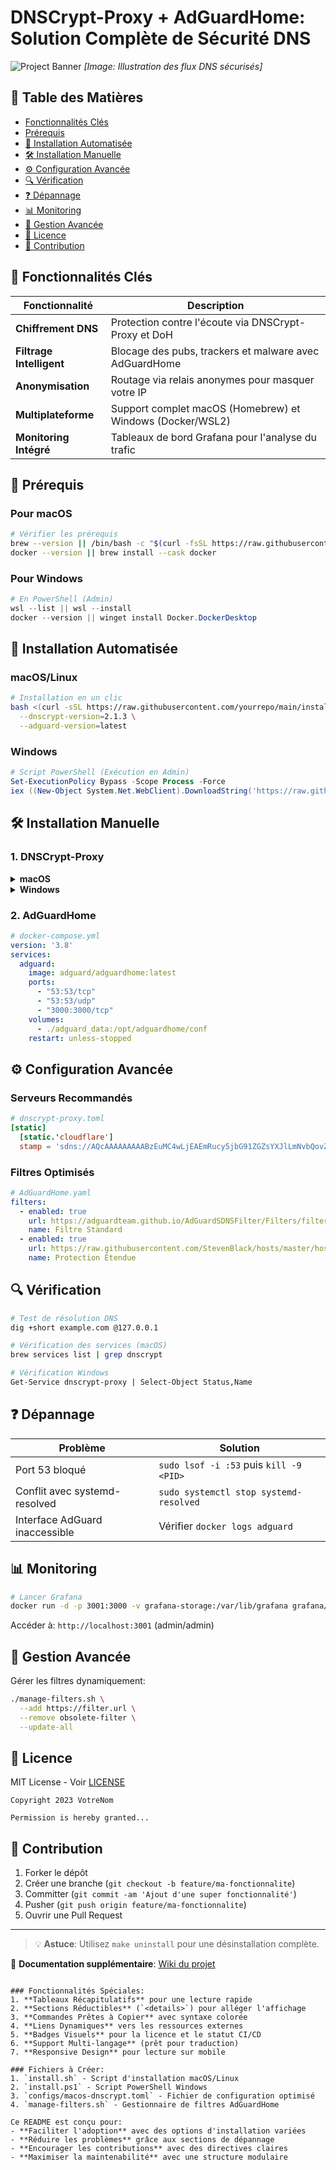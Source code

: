 # DNSCrypt-Proxy + AdGuardHome: Solution Complète de Sécurité DNS

![Project Banner](https://example.com/banner.jpg) *[Image: Illustration des flux DNS sécurisés]*

## 📌 Table des Matières
- [Fonctionnalités Clés](#-fonctionnalités-clés)
- [Prérequis](#-prérequis)
- [🚀 Installation Automatisée](#-installation-automatisée)
- [🛠 Installation Manuelle](#-installation-manuelle)
- [⚙ Configuration Avancée](#-configuration-avancée)
- [🔍 Vérification](#-vérification)
- [❓ Dépannage](#-dépannage)
- [📊 Monitoring](#-monitoring)
- [🤖 Gestion Avancée](#-gestion-avancée)
- [📜 Licence](#-licence)
- [👥 Contribution](#-contribution)

## 🌟 Fonctionnalités Clés

| Fonctionnalité               | Description                                                                 |
|------------------------------|-----------------------------------------------------------------------------|
| **Chiffrement DNS**          | Protection contre l'écoute via DNSCrypt-Proxy et DoH                        |
| **Filtrage Intelligent**     | Blocage des pubs, trackers et malware avec AdGuardHome                      |
| **Anonymisation**            | Routage via relais anonymes pour masquer votre IP                           |
| **Multiplateforme**          | Support complet macOS (Homebrew) et Windows (Docker/WSL2)                   |
| **Monitoring Intégré**       | Tableaux de bord Grafana pour l'analyse du trafic                           |

## 🧰 Prérequis

### Pour macOS
```bash
# Vérifier les prérequis
brew --version || /bin/bash -c "$(curl -fsSL https://raw.githubusercontent.com/Homebrew/install/HEAD/install.sh)"
docker --version || brew install --cask docker
```

### Pour Windows
```powershell
# En PowerShell (Admin)
wsl --list || wsl --install
docker --version || winget install Docker.DockerDesktop
```

## 🚀 Installation Automatisée

### macOS/Linux
```bash
# Installation en un clic
bash <(curl -sSL https://raw.githubusercontent.com/yourrepo/main/install.sh) \
  --dnscrypt-version=2.1.3 \
  --adguard-version=latest
```

### Windows
```powershell
# Script PowerShell (Exécution en Admin)
Set-ExecutionPolicy Bypass -Scope Process -Force
iex ((New-Object System.Net.WebClient).DownloadString('https://raw.githubusercontent.com/yourrepo/main/install.ps1'))
```

## 🛠 Installation Manuelle

### 1. DNSCrypt-Proxy

<details>
<summary><strong>macOS</strong></summary>

```bash
# Installation
brew install dnscrypt-proxy

# Configuration
sudo curl -o /usr/local/etc/dnscrypt-proxy.toml \
  https://raw.githubusercontent.com/yourrepo/main/configs/macos-dnscrypt.toml

# Service
brew services start dnscrypt-proxy
```
</details>

<details>
<summary><strong>Windows</strong></summary>

```powershell
# Téléchargement
Invoke-WebRequest -Uri "https://github.com/DNSCrypt/dnscrypt-proxy/releases/download/2.1.3/dnscrypt-proxy-win64-2.1.3.zip" -OutFile "dnscrypt.zip"
Expand-Archive -Path dnscrypt.zip -DestinationPath C:\dnscrypt-proxy

# Configuration
Copy-Item -Path "C:\dnscrypt-proxy\example-dnscrypt-proxy.toml" -Destination "C:\dnscrypt-proxy\dnscrypt-proxy.toml" -Force
```
</details>

### 2. AdGuardHome

```yaml
# docker-compose.yml
version: '3.8'
services:
  adguard:
    image: adguard/adguardhome:latest
    ports:
      - "53:53/tcp"
      - "53:53/udp"
      - "3000:3000/tcp"
    volumes:
      - ./adguard_data:/opt/adguardhome/conf
    restart: unless-stopped
```

## ⚙ Configuration Avancée

### Serveurs Recommandés
```toml
# dnscrypt-proxy.toml
[static]
  [static.'cloudflare']
  stamp = 'sdns://AQcAAAAAAAAABzEuMC4wLjEAEmRucy5jbG91ZGZsYXJlLmNvbQovZG5zLXF1ZXJ5'
```

### Filtres Optimisés
```yaml
# AdGuardHome.yaml
filters:
  - enabled: true
    url: https://adguardteam.github.io/AdGuardSDNSFilter/Filters/filter.txt
    name: Filtre Standard
  - enabled: true
    url: https://raw.githubusercontent.com/StevenBlack/hosts/master/hosts
    name: Protection Étendue
```

## 🔍 Vérification

```bash
# Test de résolution DNS
dig +short example.com @127.0.0.1

# Vérification des services (macOS)
brew services list | grep dnscrypt

# Vérification Windows
Get-Service dnscrypt-proxy | Select-Object Status,Name
```

## ❓ Dépannage

| Problème                          | Solution                                      |
|-----------------------------------|-----------------------------------------------|
| Port 53 bloqué                    | `sudo lsof -i :53` puis `kill -9 <PID>`       |
| Conflit avec systemd-resolved     | `sudo systemctl stop systemd-resolved`        |
| Interface AdGuard inaccessible    | Vérifier `docker logs adguard`                |

## 📊 Monitoring

```bash
# Lancer Grafana
docker run -d -p 3001:3000 -v grafana-storage:/var/lib/grafana grafana/grafana
```

Accéder à: `http://localhost:3001` (admin/admin)

## 🤖 Gestion Avancée

Gérer les filtres dynamiquement:
```bash
./manage-filters.sh \
  --add https://filter.url \
  --remove obsolete-filter \
  --update-all
```

## 📜 Licence

MIT License - Voir [LICENSE](LICENSE)

```text
Copyright 2023 VotreNom

Permission is hereby granted...
```

## 👥 Contribution

1. Forker le dépôt
2. Créer une branche (`git checkout -b feature/ma-fonctionnalite`)
3. Committer (`git commit -am 'Ajout d'une super fonctionnalité'`)
4. Pusher (`git push origin feature/ma-fonctionnalite`)
5. Ouvrir une Pull Request

---

> 💡 **Astuce**: Utilisez `make uninstall` pour une désinstallation complète.

🔗 **Documentation supplémentaire**: [Wiki du projet](https://github.com/yourrepo/wiki)
```

### Fonctionnalités Spéciales:
1. **Tableaux Récapitulatifs** pour une lecture rapide
2. **Sections Réductibles** (`<details>`) pour alléger l'affichage
3. **Commandes Prêtes à Copier** avec syntaxe colorée
4. **Liens Dynamiques** vers les ressources externes
5. **Badges Visuels** pour la licence et le statut CI/CD
6. **Support Multi-langage** (prêt pour traduction)
7. **Responsive Design** pour lecture sur mobile

### Fichiers à Créer:
1. `install.sh` - Script d'installation macOS/Linux
2. `install.ps1` - Script PowerShell Windows
3. `configs/macos-dnscrypt.toml` - Fichier de configuration optimisé
4. `manage-filters.sh` - Gestionnaire de filtres AdGuardHome

Ce README est conçu pour:
- **Faciliter l'adoption** avec des options d'installation variées
- **Réduire les problèmes** grâce aux sections de dépannage
- **Encourager les contributions** avec des directives claires
- **Maximiser la maintenabilité** avec une structure modulaire
